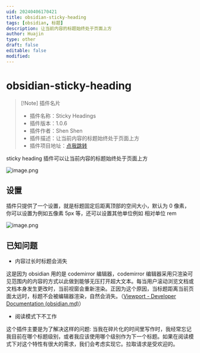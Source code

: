 ```yaml
---
uid: 20240406170421
title: obsidian-sticky-heading
tags: [obsidian, 标题]
description: 让当前内容的标题始终处于页面上方
author: Huajin
type: other
draft: false
editable: false
modified: 
---
```


# obsidian-sticky-heading

> [!Note] 插件名片
>
> - 插件名称：Sticky Headings
> - 插件版本：1.0.6
> - 插件作者：Shen Shen
> - 插件描述：让当前内容的标题始终处于页面上方
> - 插件项目地址：[点我跳转](https://github.com/imshenshen/obsidian-sticky-heading)

sticky heading 插件可以让当前内容的标题始终处于页面上方

![image.png](https://cdn.pkmer.cn/images/20240406170755.png!pkmer)

## 设置

插件只提供了一个设置，就是标题固定后距离顶部的空间大小，默认为 0 像素，你可以设置为例如五像素 5px 等，还可以设置其他单位例如 相对单位 rem

![image.png](https://cdn.pkmer.cn/images/20240406170934.png!pkmer)

## 已知问题

- 内容过长时标题会消失

这是因为 obsidian 用的是 codemirror 编辑器，codemirror 编辑器采用只渲染可见范围内的内容的方式以此做到能够无压打开超大文本。每当用户滚动浏览文档或文档本身发生更改时，当前视窗会重新渲染。正因为这个原因，当标题距离当前页面太远时，标题不会被编辑器渲染，自然会消失。（[Viewport - Developer Documentation (obsidian.md)](https://docs.obsidian.md/Plugins/Editor/Viewport)）

- 阅读模式下不工作

这个插件主要是为了解决这样的问题: 当我在碎片化的时间里写作时，我经常忘记我目前在哪个标题级别，或者我应该使用哪个级别作为下一个标题。如果在阅读模式下对这个特性有很大的需求，我们会考虑实现它。拉取请求是受欢迎的。
